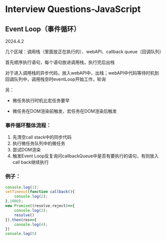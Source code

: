 # Interview Questions-JavaScript

## Event Loop（事件循环）

2024.4.2

几个区域：调用栈（里面放正在执行的）、webAPI、callback queue（回调队列）

首先顺序执行语句，每个语句放进调用栈，执行完后出栈

对于进入调用栈的异步代码，放入webAPI中，出栈；webAPI中代码等待时机到回调队列中，调用栈空时eventLoop开始工作，轮询

另：

+ 微任务执行时机比宏任务要早

- 微任务在DOM渲染前触发，宏任务在DOM渲染后触发



### 事件循环整体流程：

1. 先清空call stack中的同步代码
2. 执行微任务队列中的微任务
3. 尝试DOM渲染
4. 触发Event Loop反复询问callbackQueue中是否有要执行的语句，有则放入call back继续执行



### 例子：

```javascript
console.log(1);
setTimeout(function callback(){
    console.log(2);
},1000);
new Promise((resolve,reject)=>{
    console.log(3);
    resolve()
}).then(res=>{
    console.log(4);
})
console.log(5)
```

